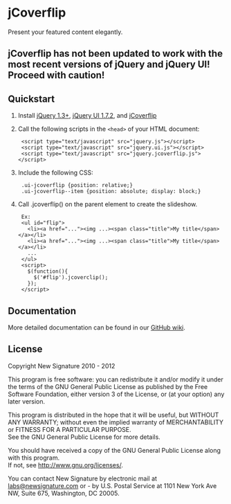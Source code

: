 # jCoverflip

Present your featured content elegantly. 

## jCoverflip has not been updated to work with the most recent versions of jQuery and jQuery UI! Proceed with caution!

## Quickstart

1. Install [jQuery 1.3+](http://docs.jquery.com/Downloading_jQuery), [jQuery UI 1.7.2](http://jqueryui.com/download), and [jCoverflip](https://nodeload.github.com/NewSignature/jcoverflip/zipball/master)
2. Call the following scripts in the `<head>` of your HTML document:

        <script type="text/javascript" src="jquery.js"></script>
        <script type="text/javascript" src="jquery.ui.js"></script>
        <script type="text/javascript" src="jquery.jcoverflip.js"></script>

3. Include the following CSS:

        .ui-jcoverflip {position: relative;}
        .ui-jcoverflip--item {position: absolute; display: block;}

4. Call .jcoverflip() on the parent element to create the slideshow.

        Ex:
        <ul id="flip">
          <li><a href="..."><img ...><span class="title">My title</span></a></li>
          <li><a href="..."><img ...><span class="title">My title</span></a></li>
          ...
        </ul>
        <script>
          $(function(){
            $('#flip').jcoverclip();
          });
        </script>

## Documentation

More detailed documentation can be found in our [GitHub wiki](/NewSignature/jcoverflip/wiki).


## License

Copyright New Signature 2010 - 2012

This program is free software: you can redistribute it and/or modify it under the terms of the 
GNU General Public License as published by the Free Software Foundation, either version 3 of the 
License, or (at your option) any later version.

This program is distributed in the hope that it will be useful, but WITHOUT ANY WARRANTY; 
without even the implied warranty of MERCHANTABILITY or FITNESS FOR A PARTICULAR PURPOSE.  
See the GNU General Public License for more details.

You should have received a copy of the GNU General Public License along with this program.  
If not, see <http://www.gnu.org/licenses/>.

You can contact New Signature by electronic mail at labs@newsignature.com 
or - by U.S. Postal Service at 1101 New York Ave NW, Suite 675, Washington, DC 20005.
